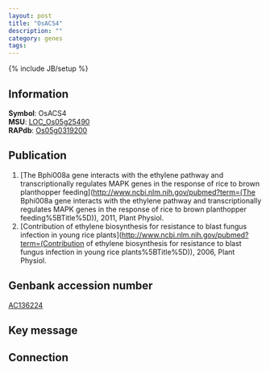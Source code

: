 ```yaml
---
layout: post
title: "OsACS4"
description: ""
category: genes
tags: 
---
```

{% include JB/setup %}

## Information
__Symbol__: OsACS4  
__MSU__: [LOC_Os05g25490](http://rice.plantbiology.msu.edu/cgi-bin/ORF_infopage.cgi?orf=LOC_Os05g25490)  
__RAPdb__: [Os05g0319200](http://rapdb.dna.affrc.go.jp/viewer/gbrowse_details/irgsp1?name=Os05g0319200)  

## Publication
1. [The Bphi008a gene interacts with the ethylene pathway and transcriptionally regulates MAPK genes in the response of rice to brown planthopper feeding](http://www.ncbi.nlm.nih.gov/pubmed?term=(The Bphi008a gene interacts with the ethylene pathway and transcriptionally regulates MAPK genes in the response of rice to brown planthopper feeding%5BTitle%5D)), 2011, Plant Physiol.
2. [Contribution of ethylene biosynthesis for resistance to blast fungus infection in young rice plants](http://www.ncbi.nlm.nih.gov/pubmed?term=(Contribution of ethylene biosynthesis for resistance to blast fungus infection in young rice plants%5BTitle%5D)), 2006, Plant Physiol.

## Genbank accession number
[AC136224](http://www.ncbi.nlm.nih.gov/nuccore/AC136224)

## Key message

## Connection


